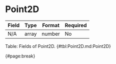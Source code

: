 <!--
    ATTENTION: This file was generated via gradle!
               Do NOT manually edit this file! Any such changes will be overwritten!
-->

# Point2D

| Field | Type | Format | Required |
| ------- | ------- | ------- | --- |
| N/A | array | number | No |

Table: Fields of Point2D. {#tbl:Point2D.md:Point2D}

{#page:break}

